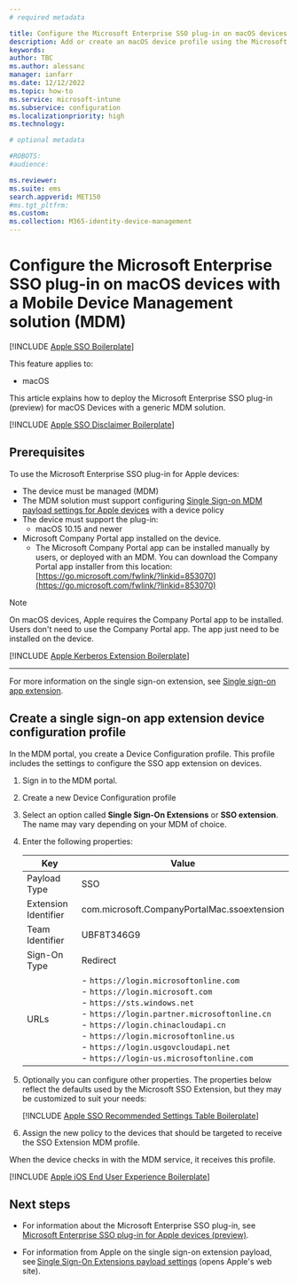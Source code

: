 ```yaml
---
# required metadata

title: Configure the Microsoft Enterprise SSO plug-in on macOS devices with an MDM
description: Add or create an macOS device profile using the Microsoft Enterprise SSO plug-in in an MDM. 
keywords:
author: TBC
ms.author: alessanc
manager: ianfarr
ms.date: 12/12/2022
ms.topic: how-to
ms.service: microsoft-intune
ms.subservice: configuration
ms.localizationpriority: high
ms.technology:

# optional metadata

#ROBOTS:
#audience:

ms.reviewer: 
ms.suite: ems
search.appverid: MET150
#ms.tgt_pltfrm:
ms.custom: 
ms.collection: M365-identity-device-management
---
```


# Configure the Microsoft Enterprise SSO plug-in on macOS devices with a Mobile Device Management solution (MDM)

[!INCLUDE [Apple SSO Boilerplate](../includes/apple-enterprise-sso-intro-boilerplate.md)]

This feature applies to:

- macOS

This article explains how to deploy the Microsoft Enterprise SSO plug-in (preview) for macOS Devices with a generic MDM solution.

[!INCLUDE [Apple SSO Disclaimer Boilerplate](../includes/apple-enterprise-sso-disclaimer-boilerplate.md)]

## Prerequisites

To use the Microsoft Enterprise SSO plug-in for Apple devices:

- The device must be managed (MDM)
- The MDM solution must support configuring [Single Sign-on MDM payload settings for Apple devices](https://support.apple.com/guide/deployment/extensible-single-sign-on-payload-settings-depfd9cdf845/web) with a device policy
- The device must support the plug-in:
  - macOS 10.15 and newer
- Microsoft Company Portal app installed on the device.
  - The Microsoft Company Portal app can be installed manually by users, or deployed with an MDM. You can download the Company Portal app installer from this location: [https://go.microsoft.com/fwlink/?linkid=853070](https://go.microsoft.com/fwlink/?linkid=853070)

> [!NOTE]
> On macOS devices, Apple requires the Company Portal app to be installed.
Users don't need to use the Company Portal app. The app just need to be installed on the device.

[!INCLUDE [Apple Kerberos Extension Boilerplate](../includes/apple-enterprise-sso-kerberos-boilerplate.md)]

---

For more information on the single sign-on extension, see [Single sign-on app extension](device-features-configure.md#single-sign-on-app-extension).

## Create a single sign-on app extension device configuration profile

In the MDM portal, you create a Device Configuration profile. This profile includes the settings to configure the SSO app extension on devices.

1. Sign in to the MDM portal.
2. Create a new Device Configuration profile
3. Select an option called **Single Sign-On Extensions** or **SSO extension**. The name may vary depending on your MDM of choice.
4. Enter the following properties:

      | **Key** | **Value** |
      | --- | --- |
      | Payload Type | SSO |
      | Extension Identifier | com.microsoft.CompanyPortalMac.ssoextension |
      | Team Identifier | UBF8T346G9
      | Sign-On Type | Redirect |
      | URLs | - `https://login.microsoftonline.com` <br/> - `https://login.microsoft.com` <br/> - `https://sts.windows.net` <br/> - `https://login.partner.microsoftonline.cn` <br/> - `https://login.chinacloudapi.cn` <br/>  - `https://login.microsoftonline.us` <br/> - `https://login.usgovcloudapi.net` <br/> - `https://login-us.microsoftonline.com` |

5. Optionally you can configure other properties. The properties below reflect the defaults used by the Microsoft SSO Extension, but they may be customized to suit your needs:

      [!INCLUDE [Apple SSO Recommended Settings Table Boilerplate](../includes/apple-enterprise-sso-recommended-settings-intune-and-generic-mdm-boilerplate.md)]

6. Assign the new policy to the devices that should be targeted to receive the SSO Extension MDM profile.

When the device checks in with the MDM service, it receives this profile.

[!INCLUDE [Apple iOS End User Experience Boilerplate](../includes/apple-enterprise-sso-recommended-settings-intune-and-generic-mdm-boilerplate.md)]

## Next steps

- For information about the Microsoft Enterprise SSO plug-in, see [Microsoft Enterprise SSO plug-in for Apple devices (preview)](/azure/active-directory/develop/apple-sso-plugin).

- For information from Apple on the single sign-on extension payload, see [Single Sign-On Extensions payload settings](https://support.apple.com/guide/mdm/single-sign-on-extensions-mdmfd9cdf845/web) (opens Apple's web site).
